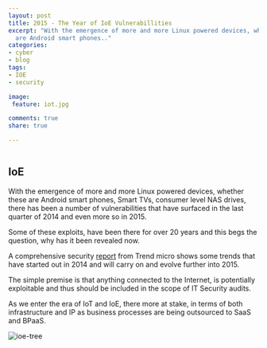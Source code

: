 ```yaml
---
layout: post
title: 2015 - The Year of IoE Vulnerabillities
excerpt: "With the emergence of more and more Linux powered devices, whether these
  are Android smart phones.."
categories:
- cyber
- blog
tags:
- IOE
- security

image:
 feature: iot.jpg

comments: true
share: true

---
```

<p><img src="{{ site.baseurl }}/images/30dbff9.jpg" alt="" /></p>
<h2>IoE</h2>
<p>With the emergence of more and more Linux powered devices, whether these are Android smart phones, Smart TVs, consumer level NAS drives, there has been a number of vulnerabilities that have surfaced in the last quarter of 2014 and even more so in 2015.</p>
<p>Some of these exploits, have been there for over 20 years and this begs the question, why has it been revealed now.</p>
<p>A comprehensive security <a href="http://static1.squarespace.com/static/562005d9e4b053a5136bfb77/56200709e4b065725940b633/56200709e4b065725940b66a/1444939529258/rpt-vulnerabilities-under-attack.pdf">report</a>&nbsp;from Trend micro shows some trends that have started out in 2014 and will carry on and evolve further into 2015.</p>
<p>The simple premise is that anything connected to the Internet, is potentially exploitable and thus should be included in the scope of IT Security audits.</p>
<p>As we enter the era of IoT and IoE, there more at stake, in terms of both infrastructure and IP as business processes are being outsourced to SaaS and BPaaS.</p>
<p>       <img src="{{ site.baseurl }}/images/ioe-tree.jpg" alt="ioe-tree" /> </p>
